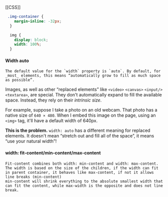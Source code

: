 [[CSS]]

```css
 .img-container {
    margin-inline: -32px;
  }

  img {
    display: block;
    width: 100%;
  }
```


#### Width auto
	The default value for the `width` property is `auto`. By default, for _most_ elements, this means “automatically grow to fill as much space as possible”.

Images, as well as other “replaced elements” like `<video>` `<canvas>` `<input/>` `<textarea>`, are special. They don't automatically expand to fill the available space. Instead, they rely on their _intrinsic size_.

For example, suppose I take a photo on an old webcam. That photo has a native size of `640 × 480`. When I embed this image on the page, using an `<img>` tag, it'll have a default width of 640px.

**This is the problem.** `width: auto` has a different meaning for replaced elements. It doesn't mean “stretch out and fill all of the space”, it means “use your natural width”!
#### width: fit-content/min-content/max-content
	Fit-content combines both width: min-content and width: max-content. The width is based on the size of the children, if the width can fit in parent container, it behaves like max-content, if not it allows line breaks (min-content)
	min-content will shrink everything to the absolute smallest width that can fit the content, while max-width is the opposite and does not line break.
